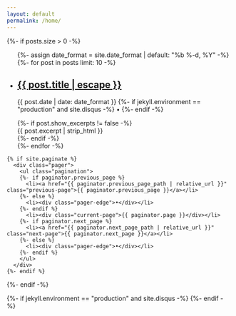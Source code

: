 ```yaml
---
layout: default
permalink: /home/
---
```


<div class="home">

  {%- if posts.size > 0 -%}
    <ul class="post-list">
      {%- assign date_format = site.date_format | default: "%b %-d, %Y" -%}
      {%- for post in posts limit: 10 -%}
      <li>
        <h2>
          <a href="{{ post.url | relative_url }}">
            {{ post.title | escape }}
          </a>
        </h2>
        <p class="post-meta">
          <time class="dt-published" datetime="{{ post.date | date_to_xmlschema }}" itemprop="datePublished">
            {{ post.date | date: date_format }}
          </time>
          {%- if jekyll.environment == "production" and site.disqus -%}
            • <a href="{{ post.url | relative_url }}#disqus_thread">
                <span class="disqus-comment-count" data-disqus-url="{{ post.url | absolute_url }}"></span>
              </a>
          {%- endif -%}
        </p>
        {%- if post.show_excerpts != false -%}
          <div class="post-excerpt">{{ post.excerpt | strip_html }}</div>
        {%- endif -%}
      </li>
      {%- endfor -%}
    </ul>

    {% if site.paginate %}
      <div class="pager">
        <ul class="pagination">
        {%- if paginator.previous_page %}
          <li><a href="{{ paginator.previous_page_path | relative_url }}" class="previous-page">{{ paginator.previous_page }}</a></li>
        {%- else %}
          <li><div class="pager-edge">•</div></li>
        {%- endif %}
          <li><div class="current-page">{{ paginator.page }}</div></li>
        {%- if paginator.next_page %}
          <li><a href="{{ paginator.next_page_path | relative_url }}" class="next-page">{{ paginator.next_page }}</a></li>
        {%- else %}
          <li><div class="pager-edge">•</div></li>
        {%- endif %}
        </ul>
      </div>
    {%- endif %}

  {%- endif -%}
  
  {%- if jekyll.environment == "production" and site.disqus -%}
    <script id="dsq-count-scr" src="//{{ site.disqus }}.disqus.com/count.js" async></script>
  {%- endif -%}
</div>